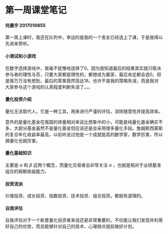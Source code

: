 # 第一周课堂笔记

#### 何晨宇 2017010855

第一周上课时，我还在队列中，幸运的是我的一个舍友已经选上了课，于是我得以先进来旁听。

#### 小测试和小游戏

在数字选择游戏中，我毫不犹豫地选择了0。因为我知道最后的结果其实就只取决参与者的理性与否，只要大家都是理性的，都想成为赢家，最后肯定都会选0。但是我万万没有想到，最后的答案竟然高达18。也许不是我的策略失误，而是我对大家参与这个游戏的认真程度判断失误了。。。

#### 量化投资介绍

量化无法取代人，它是一种工具，用来进行严谨的评估，消除随意性并提高效率。 

意外的是量化基金在我国的体量相对来说比想象中的小，可能是纯量化基金确实不多，大部分基金虽然不是量化基金但应该还是会采用很多量化手段。詹姆斯西蒙斯的复合年化收益率最高，以前听说过他是一个成就挺高的数学家，数学厉害，所以搞量化也就厉害。

#### 量化基础知识

主要是 $\alpha$ 和 $\beta$ 这两个概念，而量化交易者会非常关注 $\alpha$ ，也就是相对于业绩基准组合的超额收益能力。

#### 投资流派

价值投资、成长投资、指数投资、技术投资、组合投资。都挺有道理的。

#### 自我评估

自我评估对于一个新晋量化投资者来说还是非常重要的，不仅能让我们发现并利用好自己的优势，而且能够针对自己的技术、心理弱点提前做好计划。
